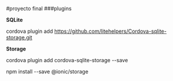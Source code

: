 #proyecto final
###plugins



**SQLite**

cordova plugin add https://github.com/litehelpers/Cordova-sqlite-storage.git


**Storage**

cordova plugin add cordova-sqlite-storage --save

npm install --save @ionic/storage

